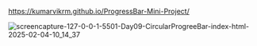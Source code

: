 https://kumarvikrm.github.io/ProgressBar-Mini-Project/

![screencapture-127-0-0-1-5501-Day09-CircularProgreeBar-index-html-2025-02-04-10_14_37](https://github.com/user-attachments/assets/9d18fc05-37a9-4ad8-988d-7f286d284b3a)
